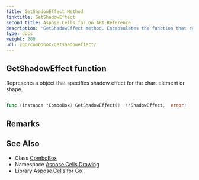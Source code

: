 ```yaml
---
title: GetShadowEffect Method 
linktitle: GetShadowEffect
second_title: Aspose.Cells for Go API Reference
description: 'GetShadowEffect method. Encapsulates the function that represents getshadoweffect in Go.'
type: docs
weight: 200
url: /go/combobox/getshadoweffect/
---
```


## GetShadowEffect function

Represents a <see cref="Drawing.ShadowEffect"/> object that specifies shadow effect for the chart element or shape.

```go

func (instance *ComboBox) GetShadowEffect()  (*ShadowEffect,  error) 

```

## Remarks


## See Also

* Class [ComboBox](../)
* Namespace [Aspose.Cells.Drawing](../../)
* Library [Aspose.Cells for Go](../../../)
